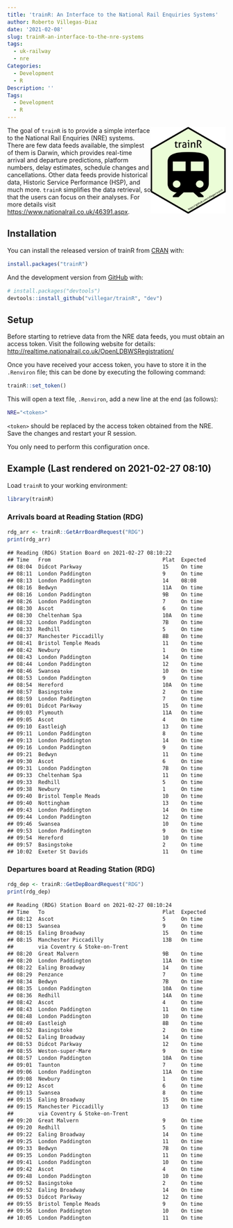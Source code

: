 ```yaml
---
title: 'trainR: An Interface to the National Rail Enquiries Systems'
author: Roberto Villegas-Diaz
date: '2021-02-08'
slug: trainR-an-interface-to-the-nre-systems
tags:
  - uk-railway
  - nre
Categories:
  - Development
  - R
Description: ''
Tags:
  - Development
  - R
---
```


<img src="https://raw.githubusercontent.com/villegar/trainR/main/inst/images/logo.png" alt="logo" align="right" height=200px/>

The goal of `trainR` is to provide a simple interface to the 
National Rail Enquiries (NRE) systems. There are few data feeds 
available, the simplest of them is Darwin, which provides real-time 
arrival and departure predictions, platform numbers, delay estimates, 
schedule changes and cancellations. Other data feeds provide historical 
data, Historic Service Performance (HSP), and much more. `trainR` 
simplifies the data retrieval, so that the users can focus on their 
analyses. For more details visit 
https://www.nationalrail.co.uk/46391.aspx.

## Installation

You can install the released version of trainR from [CRAN](https://CRAN.R-project.org) with:

``` r
install.packages("trainR")
```

And the development version from [GitHub](https://github.com/) with:

``` r
# install.packages("devtools")
devtools::install_github("villegar/trainR", "dev")
```

## Setup
Before starting to retrieve data from the NRE data feeds, you must obtain an access token. 
Visit the following website for details: http://realtime.nationalrail.co.uk/OpenLDBWSRegistration/

Once you have received your access token, you have to store it in the `.Renviron` file; this can be 
done by executing the following command:


```r
trainR::set_token()
```

This will open a text file, `.Renviron`, add a new line at the end (as follows):

```bash
NRE="<token>"
```

`<token>` should be replaced by the access token obtained from the NRE. Save the changes and restart 
your R session.

You only need to perform this configuration once.

## Example (Last rendered on 2021-02-27 08:10)

Load `trainR` to your working environment:

```r
library(trainR)
```

### Arrivals board at Reading Station (RDG)


```r
rdg_arr <- trainR::GetArrBoardRequest("RDG")
print(rdg_arr)
```

```
## Reading (RDG) Station Board on 2021-02-27 08:10:22
## Time   From                                    Plat  Expected
## 08:04  Didcot Parkway                          15    On time
## 08:11  London Paddington                       9     On time
## 08:13  London Paddington                       14    08:08
## 08:16  Bedwyn                                  11A   On time
## 08:16  London Paddington                       9B    On time
## 08:26  London Paddington                       7     On time
## 08:30  Ascot                                   6     On time
## 08:30  Cheltenham Spa                          10A   On time
## 08:32  London Paddington                       7B    On time
## 08:33  Redhill                                 5     On time
## 08:37  Manchester Piccadilly                   8B    On time
## 08:41  Bristol Temple Meads                    11    On time
## 08:42  Newbury                                 1     On time
## 08:43  London Paddington                       14    On time
## 08:44  London Paddington                       12    On time
## 08:46  Swansea                                 10    On time
## 08:53  London Paddington                       9     On time
## 08:54  Hereford                                10A   On time
## 08:57  Basingstoke                             2     On time
## 08:59  London Paddington                       7     On time
## 09:01  Didcot Parkway                          15    On time
## 09:03  Plymouth                                11A   On time
## 09:05  Ascot                                   4     On time
## 09:10  Eastleigh                               13    On time
## 09:11  London Paddington                       8     On time
## 09:13  London Paddington                       14    On time
## 09:16  London Paddington                       9     On time
## 09:21  Bedwyn                                  11    On time
## 09:30  Ascot                                   6     On time
## 09:31  London Paddington                       7B    On time
## 09:33  Cheltenham Spa                          11    On time
## 09:33  Redhill                                 5     On time
## 09:38  Newbury                                 1     On time
## 09:40  Bristol Temple Meads                    10    On time
## 09:40  Nottingham                              13    On time
## 09:43  London Paddington                       14    On time
## 09:44  London Paddington                       12    On time
## 09:46  Swansea                                 10    On time
## 09:53  London Paddington                       9     On time
## 09:54  Hereford                                10    On time
## 09:57  Basingstoke                             2     On time
## 10:02  Exeter St Davids                        11    On time
```

### Departures board at Reading Station (RDG)


```r
rdg_dep <- trainR::GetDepBoardRequest("RDG")
print(rdg_dep)
```

```
## Reading (RDG) Station Board on 2021-02-27 08:10:24
## Time   To                                      Plat  Expected
## 08:12  Ascot                                   5     On time
## 08:13  Swansea                                 9     On time
## 08:15  Ealing Broadway                         15    On time
## 08:15  Manchester Piccadilly                   13B   On time
##        via Coventry & Stoke-on-Trent           
## 08:20  Great Malvern                           9B    On time
## 08:20  London Paddington                       11A   On time
## 08:22  Ealing Broadway                         14    On time
## 08:29  Penzance                                7     On time
## 08:34  Bedwyn                                  7B    On time
## 08:35  London Paddington                       10A   On time
## 08:36  Redhill                                 14A   On time
## 08:42  Ascot                                   4     On time
## 08:43  London Paddington                       11    On time
## 08:48  London Paddington                       10    On time
## 08:49  Eastleigh                               8B    On time
## 08:52  Basingstoke                             2     On time
## 08:52  Ealing Broadway                         14    On time
## 08:53  Didcot Parkway                          12    On time
## 08:55  Weston-super-Mare                       9     On time
## 08:57  London Paddington                       10A   On time
## 09:01  Taunton                                 7     On time
## 09:06  London Paddington                       11A   On time
## 09:08  Newbury                                 1     On time
## 09:12  Ascot                                   6     On time
## 09:13  Swansea                                 8     On time
## 09:15  Ealing Broadway                         15    On time
## 09:15  Manchester Piccadilly                   13    On time
##        via Coventry & Stoke-on-Trent           
## 09:20  Great Malvern                           9     On time
## 09:20  Redhill                                 5     On time
## 09:22  Ealing Broadway                         14    On time
## 09:25  London Paddington                       11    On time
## 09:33  Bedwyn                                  7B    On time
## 09:35  London Paddington                       11    On time
## 09:41  London Paddington                       10    On time
## 09:42  Ascot                                   4     On time
## 09:48  London Paddington                       10    On time
## 09:52  Basingstoke                             2     On time
## 09:52  Ealing Broadway                         14    On time
## 09:53  Didcot Parkway                          12    On time
## 09:55  Bristol Temple Meads                    9     On time
## 09:56  London Paddington                       10    On time
## 10:05  London Paddington                       11    On time
```
